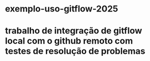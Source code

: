 # exemplo-uso-gitflow-2025
# trabalho de integração de gitflow local com o github remoto com testes de resolução de problemas
